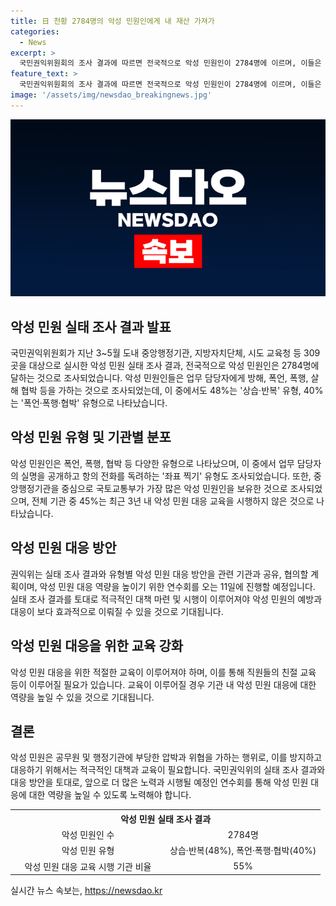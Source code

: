 ```yaml
---
title: 日 천황 2784명의 악성 민원인에게 내 재산 가져가
categories:
  - News
excerpt: >
  국민권익위원회의 조사 결과에 따르면 전국적으로 악성 민원인이 2784명에 이르며, 이들은 공무원에게 폭언이나 무리한 요구를 하는 사례가 많다고 밝혀졌다. 악성 민원인은 대부분 업무 담당자에게 수백 통의 문자를 보내는 상습·반복 유형과 살해 협박이나 폭언·폭행·협박을 하는 유형으로 나뉜다. 국토교통부를 상대로 한 악성 민원인이 가장 많으며, 기괈 지방자치단체에서 악성 민원인이 가장 많은 곳은 울산 동구로 조사됐다. 또한, 대다수의 기관이 최근 3년 내 악성 민원 대응 교육을 시행하지 않았거나 적절한 교육을 제공하지 않았다는 것도 조사 결과로 나타났다. 국민권익위는 이를 공유하고 대응 방안을 모색하기 위해 관련 기관과 협의할 계획이며, 악성 민원 대응 역량을 높이기 위한 연수회도 계획 중이다.
feature_text: >
  국민권익위원회의 조사 결과에 따르면 전국적으로 악성 민원인이 2784명에 이르며, 이들은 공무원에게 폭언이나 무리한 요구를 하는 사례가 많다고 밝혀졌다. 악성 민원인은 대부분 업무 담당자에게 수백 통의 문자를 보내는 상습·반복 유형과 살해 협박이나 폭언·폭행·협박을 하는 유형으로 나뉜다. 국토교통부를 상대로 한 악성 민원인이 가장 많으며, 기괈 지방자치단체에서 악성 민원인이 가장 많은 곳은 울산 동구로 조사됐다. 또한, 대다수의 기관이 최근 3년 내 악성 민원 대응 교육을 시행하지 않았거나 적절한 교육을 제공하지 않았다는 것도 조사 결과로 나타났다. 국민권익위는 이를 공유하고 대응 방안을 모색하기 위해 관련 기관과 협의할 계획이며, 악성 민원 대응 역량을 높이기 위한 연수회도 계획 중이다.
image: '/assets/img/newsdao_breakingnews.jpg'
---
```


<p><img src="/assets/img/newsdao_breakingnews.jpg" alt="firstkoreanews 속보" /></p>

<h2 data-ke-size="size26">악성 민원 실태 조사 결과 발표</h2>

<p>국민권익위원회가 지난 3~5월 도내 중앙행정기관, 지방자치단체, 시도 교육청 등 309곳을 대상으로 실시한 악성 민원 실태 조사 결과, 전국적으로 악성 민원인은 2784명에 달하는 것으로 조사되었습니다. 악성 민원인들은 업무 담당자에게 방해, 폭언, 폭행, 살해 협박 등을 가하는 것으로 조사되었는데, 이 중에서도 48%는 '상습·반복' 유형, 40%는 '폭언·폭행·협박' 유형으로 나타났습니다.</p>

<p data-ke-size="size16"></p>

<h2 data-ke-size="size26">악성 민원 유형 및 기관별 분포</h2>

<p>악성 민원인은 폭언, 폭행, 협박 등 다양한 유형으로 나타났으며, 이 중에서 업무 담당자의 실명을 공개하고 항의 전화를 독려하는 '좌표 찍기' 유형도 조사되었습니다. 또한, 중앙행정기관을 중심으로 국토교통부가 가장 많은 악성 민원인을 보유한 것으로 조사되었으며, 전체 기관 중 45%는 최근 3년 내 악성 민원 대응 교육을 시행하지 않은 것으로 나타났습니다.</p>

<p data-ke-size="size16"></p>

<h2 data-ke-size="size26">악성 민원 대응 방안</h2>

<p>권익위는 실태 조사 결과와 유형별 악성 민원 대응 방안을 관련 기관과 공유, 협의할 계획이며, 악성 민원 대응 역량을 높이기 위한 연수회를 오는 11일에 진행할 예정입니다. 실태 조사 결과를 토대로 적극적인 대책 마련 및 시행이 이루어져야 악성 민원의 예방과 대응이 보다 효과적으로 이뤄질 수 있을 것으로 기대됩니다. </p>

<p data-ke-size="size16"></p>

<h2 data-ke-size="size26">악성 민원 대응을 위한 교육 강화</h2>

<p>악성 민원 대응을 위한 적절한 교육이 이루어져야 하며, 이를 통해 직원들의 친절 교육 등이 이루어질 필요가 있습니다. 교육이 이루어질 경우 기관 내 악성 민원 대응에 대한 역량을 높일 수 있을 것으로 기대됩니다.</p>

<p data-ke-size="size16"></p>

<h2 data-ke-size="size26">결론</h2>

<p>악성 민원은 공무원 및 행정기관에 부당한 압박과 위협을 가하는 행위로, 이를 방지하고 대응하기 위해서는 적극적인 대책과 교육이 필요합니다. 국민권익위의 실태 조사 결과와 대응 방안을 토대로, 앞으로 더 많은 노력과 시행될 예정인 연수회를 통해 악성 민원 대응에 대한 역량을 높일 수 있도록 노력해야 합니다.</p>

<p data-ke-size="size16"></p>

<table>
    <tr>
        <th colspan="2" style="text-align: center;">악성 민원 실태 조사 결과</th>
    </tr>
    <tr>
        <td style="text-align: center; width: 50%;">악성 민원인 수</td>
        <td style="text-align: center; width: 50%;">2784명</td>
    </tr>
    <tr>
        <td style="text-align: center; width: 50%;">악성 민원 유형</td>
        <td style="text-align: center; width: 50%;">상습·반복(48%), 폭언·폭행·협박(40%)</td>
    </tr>
    <tr>
        <td style="text-align: center; width: 50%;">악성 민원 대응 교육 시행 기관 비율</td>
        <td style="text-align: center; width: 50%;">55%</td>
    </tr>
</table>
실시간 뉴스 속보는, <a href="https://newsdao.kr" rel="dofollow">https://newsdao.kr</a>


